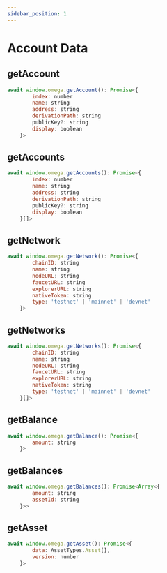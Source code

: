 ```yaml
---
sidebar_position: 1
---
```


# Account Data

## getAccount

```javascript
await window.omega.getAccount(): Promise<{
        index: number
        name: string
        address: string
        derivationPath: string
        publicKey?: string
        display: boolean
    }>
```

## getAccounts

```javascript
await window.omega.getAccounts(): Promise<{
        index: number
        name: string
        address: string
        derivationPath: string
        publicKey?: string
        display: boolean
    }[]>
```

## getNetwork

```javascript
await window.omega.getNetwork(): Promise<{
        chainID: string
        name: string
        nodeURL: string
        faucetURL: string
        explorerURL: string
        nativeToken: string
        type: 'testnet' | 'mainnet' | 'devnet'
    }>
```

## getNetworks

```javascript
await window.omega.getNetworks(): Promise<{
        chainID: string
        name: string
        nodeURL: string
        faucetURL: string
        explorerURL: string
        nativeToken: string
        type: 'testnet' | 'mainnet' | 'devnet'
    }[]>
```

## getBalance

```javascript
await window.omega.getBalance(): Promise<{
        amount: string
    }>
```

## getBalances

```javascript
await window.omega.getBalances(): Promise<Array<{
        amount: string
        assetId: string
    }>>
```

## getAsset

```javascript
await window.omega.getAsset(): Promise<{
        data: AssetTypes.Asset[],
        version: number
    }>
```


